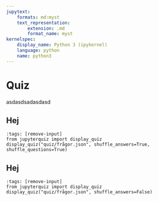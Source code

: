 ```yaml
---
jupytext:
    formats: md:myst
    text_representation:
        extension: .md
        format_name: myst
kernelspec:
    display_name: Python 3 (ipykernel)
    language: python
    name: python3
---
```


# Quiz
asdasdsadasdasd

## Hej

```{code-cell} ipython3
:tags: [remove-input]
from jupyterquiz import display_quiz
display_quiz("quiz/frågor.json", shuffle_answers=True, shuffle_questions=True)
```

## Hej

```{code-cell} ipython3
:tags: [remove-input]
from jupyterquiz import display_quiz
display_quiz("quiz/frågor.json", shuffle_answers=False)
```